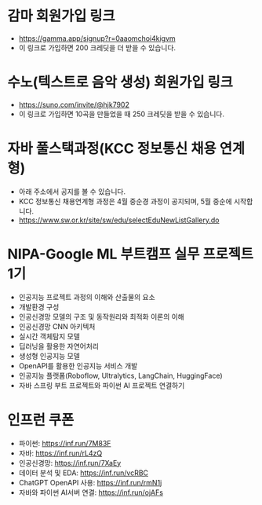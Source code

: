# 감마 회원가입 링크
* https://gamma.app/signup?r=0aaomchoi4kigvm
* 이 링크로 가입하면 200 크레딧을 더 받을 수 있습니다.

# 수노(텍스트로 음악 생성) 회원가입 링크
* https://suno.com/invite/@hjk7902
* 이 링크로 가입하면 10곡을 만들었을 때 250 크레딧을 받을 수 있습니다.

# 자바 풀스택과정(KCC 정보통신 채용 연계형)
* 아래 주소에서 공지를 볼 수 있습니다.
* KCC 정보통신 채용연계형 과정은 4월 중순경 과정이 공지되며, 5월 중순에 시작합니다.
* https://www.sw.or.kr/site/sw/edu/selectEduNewListGallery.do
  
# NIPA-Google ML 부트캠프 실무 프로젝트 1기
* 인공지능 프로젝트 과정의 이해와 산출물의 요소
* 개발환경 구성
* 인공신경망 모델의 구조 및 동작원리와 최적화 이론의 이해
* 인공신경망 CNN 아키텍처
* 실시간 객체탐지 모델
* 딥러닝을 활용한 자연어처리
* 생성형 인공지능 모델
* OpenAPI를 활용한 인공지능 서비스 개발
* 인공지능 플랫폼(Roboflow, Ultralytics, LangChain, HuggingFace)
* 자바 스프링 부트 프로젝트와 파이썬 AI 프로젝트 연결하기

# 인프런 쿠폰
* 파이썬: https://inf.run/7M83F
* 자바: https://inf.run/rL4zQ
* 인공신경망: https://inf.run/7XaEy
* 데이터 분석 및 EDA: https://inf.run/vcRBC
* ChatGPT OpenAPI 사용: https://inf.run/rmN1j
* 자바와 파이썬 AI서버 연결: https://inf.run/ojAFs
